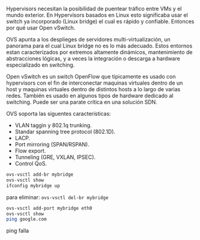 Hypervisors necesitan la posibilidad de puentear tráfico entre VMs y el mundo exterior. En Hypervisors basados en Linux esto significaba usar el switch ya incorporado (Linux bridge) el cual es rápido y confiable. Entonces por qué usar Open vSwitch.

OVS apunta a los desplieges de servidores multi-virtualización, un panorama para el cual Linux bridge no es lo más adecuado. Estos entornos estan caracterizados por extremos altamente dinámicos, mantenimiento de abstracciones lógicas, y a veces la integración o descarga a hardware especializado en switching.

Open vSwitch es un switch OpenFlow que tipicamente es usado con hypervisors con el fin de interconectar maquinas virtuales dentro de un host y maquinas virtuales dentro de distintos hosts a lo largo de varias redes. También es usado en algunos tipos de hardware dedicado al switching. Puede ser una parate crítica en una solución SDN.

OVS soporta las siguentes características:
* VLAN taggin y 802.1q trunking.
* Standar spanning tree protocol (802.1D).
* LACP.
* Port mirroring (SPAN/RSPAN).
* Flow export.
* Tunneling (GRE, VXLAN, IPSEC).
* Control QoS.

``` bash
ovs-vsctl add-br mybridge
ovs-vsctl show
ifconfig mybridge up
```
para eliminar: ```ovs-vsctl del-br mybridge```
``` bash
ovs-vsctl add-port mybridge eth0
ovs-vsctl show
ping google.com
```
ping falla
```

```
